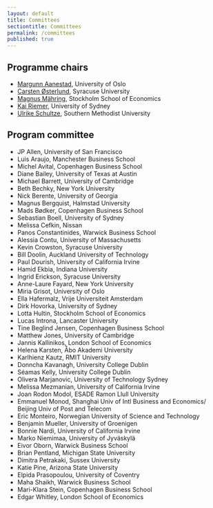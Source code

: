 ```yaml
---
layout: default
title: Committees
sectiontitle: Committees
permalink: /committees
published: true
---
```


## Programme chairs
- [Margunn Aanestad](http://www.mn.uio.no/ifi/english/people/aca/margunn/index.html), University of Oslo 
- [Carsten Østerlund](https://ischool.syr.edu/people/directories/view/costerlu/), Syracuse University
- [Magnus Mähring](https://www.hhs.se/sv/personsida/?personId=2861033), Stockholm School of Economics
- [Kai Riemer](http://sydney.edu.au/business/staff/kai.riemer), University of Sydney
- [Ulrike Schultze](http://www.smu.edu/Cox/Departments/FacultyDirectory/SchultzeUlrike), Southern Methodist University

## Program committee
- JP Allen, University of San Francisco
- Luis Araujo, Manchester Business School
- Michel Avital, Copenhagen Business School
- Diane Bailey, University of Texas at Austin
- Michael Barrett, University of Cambridge
- Beth Bechky, New York University
- Nick Berente, University of Georgia
- Magnus Bergquist, Halmstad University
- Mads Bødker, Copenhagen Business School
- Sebastian Boell, University of Sydney
- Melissa Cefkin, Nissan
- Panos Constantinides, Warwick Business School
- Alessia Contu, University of Massachusetts
- Kevin Crowston, Syracuse University
- Bill Doolin, Auckland University of Technology
- Paul Dourish, University of California Irvine
- Hamid Ekbia, Indiana University
- Ingrid Erickson, Syracuse University
- Anne-Laure Fayard, New York University
- Miria Grisot, University of Oslo
- Ella Hafermalz, Vrije Universiteit Amsterdam
- Dirk Hovorka, University of Sydney
- Lotta Hultin, Stockholm School of Economics
- Lucas Introna, Lancaster University
- Tine Beglind Jensen, Copenhagen Business School
- Matthew Jones, University of Cambridge
- Jannis Kallinikos, London School of Economics
- Helena Karsten, Åbo Akademi University
- Karlhienz Kautz, RMIT University
- Donncha Kavanagh, University College Dublin
- Séamas Kelly, University College Dublin
- Olivera Marjanovic, University of Technology Sydney
- Melissa Mezmanian, University of California Irvine
- Joan Rodon Modol, ESADE Ramon Llull University
- Emmanuel Monod, Shanghai Univ of Intl Business and Economics/ Beijing Univ of Post and Telecom
- Eric Monteiro, Norwegian University of Science and Technology
- Benjamin Mueller, University of Groenigen
- Bonnie Nardi, University of California Irvine
- Marko Niemimaa, University of Jyväskylä
- Eivor Oborn, Warwick Business School
- Brian Pentland, Michigan State University
- Dimitra Petrakaki, Sussex University
- Katie Pine, Arizona State University
- Elpida Prasopoulou, University of Coventry
- Maha Shaikh, Warwick Business School
- Mari-Klara Stein, Copenhagen Business School
- Edgar Whitley, London School of Economics
